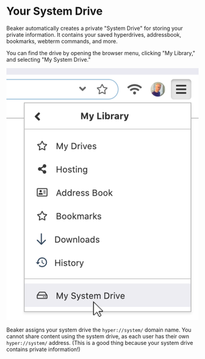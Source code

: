 # Your System Drive

Beaker automatically creates a private "System Drive" for storing your private information. It contains your saved hyperdrives, addressbook, bookmarks, webterm commands, and more.

You can find the drive by opening the browser menu, clicking "My Library," and selecting "My System Drive."

![](../.gitbook/assets/browser-menu-system-drive.png)

Beaker assigns your system drive the `hyper://system/` domain name. You cannot share content using the system drive, as each user has their own `hyper://system/` address. \(This is a good thing because your system drive contains private information!\)

